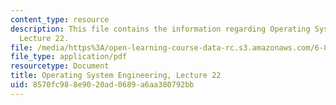```yaml
---
content_type: resource
description: This file contains the information regarding Operating System Engineering,
  Lecture 22.
file: /media/https%3A/open-learning-course-data-rc.s3.amazonaws.com/6-828-operating-system-engineering-fall-2012/8570fc988e9020ad0689a6aa380792bb_MIT6_828F12_lec22_notes.pdf
file_type: application/pdf
resourcetype: Document
title: Operating System Engineering, Lecture 22
uid: 8570fc98-8e90-20ad-0689-a6aa380792bb
---
```

